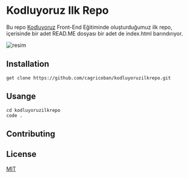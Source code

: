 # Kodluyoruz Ilk Repo
Bu repo [Kodluyoruz](https://www.kodluyoruz.org/) Front-End Eğitiminde oluşturduğumuz ilk repo, içerisinde bir adet READ.ME dosyası bir adet de index.html barındırıyor.

![resim](https://i.hizliresim.com/lfafedb.png)

## Installation


```
get clone https://github.com/cagricoban/kodluyoruzilkrepo.git
```
## Usange
```
cd kodluyoruzilkrepo
code .
```
## Contributing

## License
[MIT](https://www.libreoffice.org/discover/libreoffice/)
